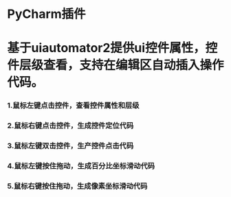 # PyCharm插件
# 基于uiautomator2提供ui控件属性，控件层级查看，支持在编辑区自动插入操作代码。

### 1.鼠标左键点击控件，查看控件属性和层级
### 2.鼠标右键点击控件，生成控件定位代码
### 3.鼠标左键双击控件，生产控件点击代码
### 4.鼠标左键按住拖动，生成百分比坐标滑动代码
### 5.鼠标右键按住拖动，生成像素坐标滑动代码
